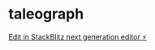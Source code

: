 # taleograph

[Edit in StackBlitz next generation editor ⚡️](https://stackblitz.com/~/github.com/mikeratnam/taleograph)